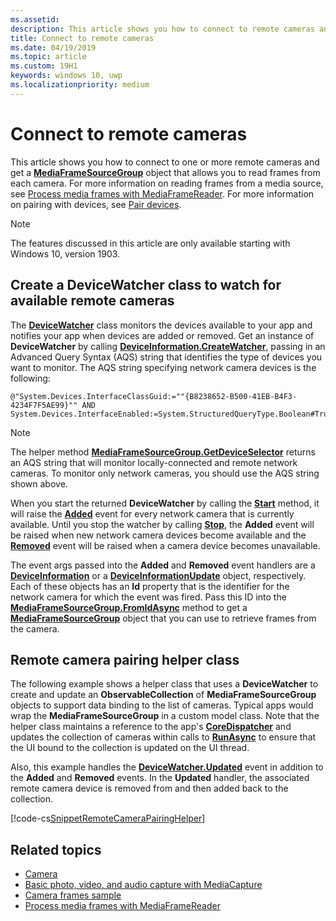 ```yaml
---
ms.assetid: 
description: This article shows you how to connect to remote cameras and get a MediaFrameSourceGroup to retrieve frames from each camera.
title: Connect to remote cameras
ms.date: 04/19/2019
ms.topic: article
ms.custom: 19H1
keywords: windows 10, uwp
ms.localizationpriority: medium
---
```

# Connect to remote cameras

This article shows you how to connect to one or more remote cameras and get a [**MediaFrameSourceGroup**](/uwp/api/Windows.Media.Capture.Frames.MediaFrameSourceGroup) object that allows you to read frames from each camera. For more information on reading frames from a media source, see [Process media frames with MediaFrameReader](process-media-frames-with-mediaframereader.md). For more information on pairing with devices, see [Pair devices](../devices-sensors/pair-devices.md).

> [!NOTE] 
> The features discussed in this article are only available starting with Windows 10, version 1903.

## Create a DeviceWatcher class to watch for available remote cameras

The [**DeviceWatcher**](/uwp/api/windows.devices.enumeration.devicewatcher) class monitors the devices available to your app and notifies your app when devices are added or removed. Get an instance of **DeviceWatcher** by calling [**DeviceInformation.CreateWatcher**](/uwp/api/windows.devices.enumeration.deviceinformation.createwatcher#Windows_Devices_Enumeration_DeviceInformation_CreateWatcher_System_String_), passing in an Advanced Query Syntax (AQS) string that identifies the type of devices you want to monitor. The AQS string specifying network camera devices is the following:

```
@"System.Devices.InterfaceClassGuid:=""{B8238652-B500-41EB-B4F3-4234F7F5AE99}"" AND System.Devices.InterfaceEnabled:=System.StructuredQueryType.Boolean#True"
```

> [!NOTE] 
> The helper method [**MediaFrameSourceGroup.GetDeviceSelector**](/uwp/api/windows.media.capture.frames.mediaframesourcegroup.getdeviceselector) returns an AQS string that will monitor locally-connected and remote network cameras. To monitor only network cameras, you should use the AQS string shown above.


When you start the returned **DeviceWatcher** by calling the [**Start**](/uwp/api/windows.devices.enumeration.devicewatcher.start) method, it will raise the [**Added**](/uwp/api/windows.devices.enumeration.devicewatcher.added) event for every network camera that is currently available. Until you stop the watcher by calling [**Stop**](/uwp/api/windows.devices.enumeration.devicewatcher.stop), the **Added** event will be raised when new network camera devices become available and the [**Removed**](/uwp/api/windows.devices.enumeration.devicewatcher.removed) event will be raised when a camera device becomes unavailable.

The event args passed into the **Added** and **Removed** event handlers are a [**DeviceInformation**](/uwp/api/Windows.Devices.Enumeration.DeviceInformation) or a [**DeviceInformationUpdate**](/uwp/api/windows.devices.enumeration.deviceinformationupdate) object, respectively. Each of these objects has an **Id** property that is the identifier for the network camera for which the event was fired. Pass this ID into the [**MediaFrameSourceGroup.FromIdAsync**](/uwp/api/windows.media.capture.frames.mediaframesourcegroup.fromidasync) method to get a [**MediaFrameSourceGroup**](/uwp/api/windows.media.capture.frames.mediaframesourcegroup.fromidasync) object that you can use to retrieve frames from the camera.

## Remote camera pairing helper class

The following example shows a helper class that uses a **DeviceWatcher** to create and update an **ObservableCollection** of **MediaFrameSourceGroup** objects to support data binding to the list of cameras. Typical apps would wrap the **MediaFrameSourceGroup** in a custom model class. Note that the helper class maintains a reference to the app's [**CoreDispatcher**](/uwp/api/Windows.UI.Core.CoreDispatcher) and updates the collection of cameras within calls to [**RunAsync**](/uwp/api/windows.ui.core.coredispatcher.runasync) to ensure that the UI bound to the collection is updated on the UI thread.

Also, this example handles the [**DeviceWatcher.Updated**](/uwp/api/windows.devices.enumeration.devicewatcher.updated) event in addition to the **Added** and **Removed** events. In the **Updated** handler, the associated remote camera device is removed from and then added back to the collection.

[!code-cs[SnippetRemoteCameraPairingHelper](./code/Frames_Win10/Frames_Win10/RemoteCameraPairingHelper.cs#SnippetRemoteCameraPairingHelper)]


## Related topics

* [Camera](camera.md)
* [Basic photo, video, and audio capture with MediaCapture](basic-photo-video-and-audio-capture-with-MediaCapture.md)
* [Camera frames sample](https://github.com/Microsoft/Windows-universal-samples/tree/master/Samples/CameraFrames)
* [Process media frames with MediaFrameReader](process-media-frames-with-mediaframereader.md)
 

 